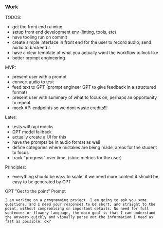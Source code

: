 ### Work

TODOS:
- get the front end running
- setup front end development env (linting, tools, etc)
- have tooling run on commit
- create simple interface in front end for the user to record audio, send audio to backend
s
- have a clear template of what you actually want the workflow to look like
- better prompt engineering

MVP:
- present user with a prompt
- convert audio to text
- feed text to GPT (prompt engineer GPT to give feedback in a structured format)
- present user with summary of what to focus on, perhaps an opportunity to repeat
- mock API endpoints so we dont waste credits!!!

Later:
- tests with api mocks 
- GPT model fallback
- actually create a UI for this
- have the prompts be in audio format as well
- define categories where mistakes are being made, areas for the student to focus
- track "progress" over time, (store metrics for the user)


Principles:
- everything should be easy to scale, if we need more content it should be easy to be generated by GPT


GPT "Get to the point" Prompt
```
I am working on a programming project. I am going to ask you some questions, and I need your responses to be short, and straight to the point, without compromising on important details. No need for full sentences or flowery language, the main goal is that I can understand the answers quickly and visually parse out the information I need as fast as possible. ok?
```

